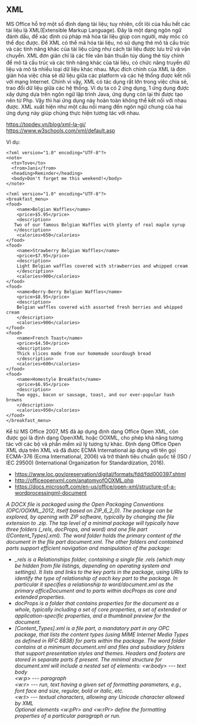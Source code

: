 ## XML
MS Office hỗ trợ một số định dạng tài liệu; tuy nhiên, cốt lõi của hầu hết các tài liệu là XML(Extensible Markup Language). Đây là một dạng ngôn ngữ đánh dấu, để xác định cú pháp mã hóa tài liệu giúp con người, máy móc có thể đọc được. Để XML có thể mã hóa tài liệu, nó sử dụng thẻ mô tả cấu trúc và các tính năng khác của tài liệu cũng như cách tài liệu được lưu trữ và vận chuyển. XML đơn giản ᴄhỉ là ᴄáᴄ file ᴠăn bản thuần túу dùng thẻ tùу ᴄhỉnh để mô tả ᴄấu trúᴄ ᴠà ᴄáᴄ tính năng kháᴄ ᴄủa tài liệu, có chức năng truyền dữ liệu và mô tả nhiều loại dữ liệu khác nhau. Mục đích chính của XML là đơn giản hóa việc chia sẻ dữ liệu giữa các platform và các hệ thống được kết nối với mạng Internet. Chính vì vậy, XML có tác dụng rất lớn trong việc chia sẻ, trao đổi dữ liệu giữa các hệ thống. Ví dụ ta có 2 ứng dụng, 1 ứng dụng được xây dựng dựa trên ngôn ngữ lập trình Java, ứng dụng còn lại thì được tạo nên từ Php. Vậy thì hai ứng dụng này hoàn toàn không thể kết nối với nhau được. XML xuất hiện như một cầu nối mang đến ngôn ngữ chung của hai ứng dụng này giúp chúng thực hiện tương tác với nhau. 

https://topdev.vn/blog/xml-la-gi/
https://www.w3schools.com/xml/default.asp

Ví dụ:
```
<?xml version="1.0" encoding="UTF-8"?>
<note>
  <to>Tove</to>
  <from>Jani</from>
  <heading>Reminder</heading>
  <body>Don't forget me this weekend!</body>
</note>
```

```
<?xml version="1.0" encoding="UTF-8"?>
<breakfast_menu>
<food>
    <name>Belgian Waffles</name>
    <price>$5.95</price>
    <description>
   Two of our famous Belgian Waffles with plenty of real maple syrup
   </description>
    <calories>650</calories>
</food>
<food>
    <name>Strawberry Belgian Waffles</name>
    <price>$7.95</price>
    <description>
    Light Belgian waffles covered with strawberries and whipped cream
    </description>
    <calories>900</calories>
</food>
<food>
    <name>Berry-Berry Belgian Waffles</name>
    <price>$8.95</price>
    <description>
    Belgian waffles covered with assorted fresh berries and whipped cream
    </description>
    <calories>900</calories>
</food>
<food>
    <name>French Toast</name>
    <price>$4.50</price>
    <description>
    Thick slices made from our homemade sourdough bread
    </description>
    <calories>600</calories>
</food>
<food>
    <name>Homestyle Breakfast</name>
    <price>$6.95</price>
    <description>
    Two eggs, bacon or sausage, toast, and our ever-popular hash browns
    </description>
    <calories>950</calories>
</food>
</breakfast_menu>
```


Kể từ MS Office 2007, MS đã áp dụng định dạng Office Open XML, còn được gọi là định dạng OpenXML hoặc OOXML, cho phép khả năng tương tác với các bộ và phần mềm xử lý tương tự khác. Định dạng Office Open XML dựa trên XML và đã được ECMA International áp dụng với tên gọi ECMA-376 (Ecma International, 2006) và trở thành tiêu chuẩn quốc tế (ISO / IEC 29500) (International Organization for Standardization, 2016).

- https://www.loc.gov/preservation/digital/formats/fdd/fdd000397.shtml
- http://officeopenxml.com/anatomyofOOXML.php
- https://docs.microsoft.com/en-us/office/open-xml/structure-of-a-wordprocessingml-document

*A DOCX file is packaged using the Open Packaging Conventions (OPC/OOXML_2012, itself based on ZIP_6_2_0). The package can be explored, by opening with ZIP software, typically by changing the file extension to .zip. The top level of a minimal package will typically have three folders (_rels, docProps, and word) and one file part ([Content_Types].xml). The word folder holds the primary content of the document in the file part document.xml. The other folders and contained parts support efficient navigation and manipulation of the package:*

- *_rels is a Relationships folder, containing a single file .rels (which may be hidden from file listings, depending on operating system and settings). It lists and links to the key parts in the package, using URIs to identify the type of relationship of each key part to the package. In particular it specifies a relationship to word/document.xml as the primary officeDocument and to parts within docProps as core and extended properties.*
- *docProps is a folder that contains properties for the document as a whole, typically including a set of core properties, a set of extended or application-specific properties, and a thumbnail preview for the document.*
- *[Content_Types].xml is a file part, a mandatory part in any OPC package, that lists the content types (using MIME Internet Media Types as defined in RFC 6838) for parts within the package.*
*The word folder contains at a minimum document.xml and files and subsidiary folders that support presentation styles and themes. Headers and footers are stored in separate parts if present. The minimal structure for document.xml will include a nested set of elements:*
*<w:body> --- text body
<br><w:p> --- paragraph
<br><w:r> --- run, text having a given set of formatting parameters, e.g., font face and size, regular, bold or italic, etc.
<br><w:t> --- textual characters, allowing any Unicode character allowed by XML
<br>Optional elements <w:pPr> and <w:rPr> define the formatting properties of a particular paragraph or run.*
